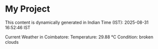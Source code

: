 # My Project

This content is dynamically generated in Indian Time (IST): 2025-08-31 16:52:46 IST


Current Weather in Coimbatore:
Temperature: 29.88 °C
Condition: broken clouds
